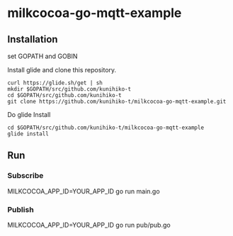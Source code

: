 # milkcocoa-go-mqtt-example


## Installation

set GOPATH and GOBIN

Install glide and clone this repository.

```
curl https://glide.sh/get | sh
mkdir $GOPATH/src/github.com/kunihiko-t
cd $GOPATH/src/github.com/kunihiko-t
git clone https://github.com/kunihiko-t/milkcocoa-go-mqtt-example.git
```

Do glide Install

```
cd $GOPATH/src/github.com/kunihiko-t/milkcocoa-go-mqtt-example
glide install
```


## Run

### Subscribe

MILKCOCOA_APP_ID=YOUR_APP_ID go run main.go

### Publish

MILKCOCOA_APP_ID=YOUR_APP_ID go run pub/pub.go

